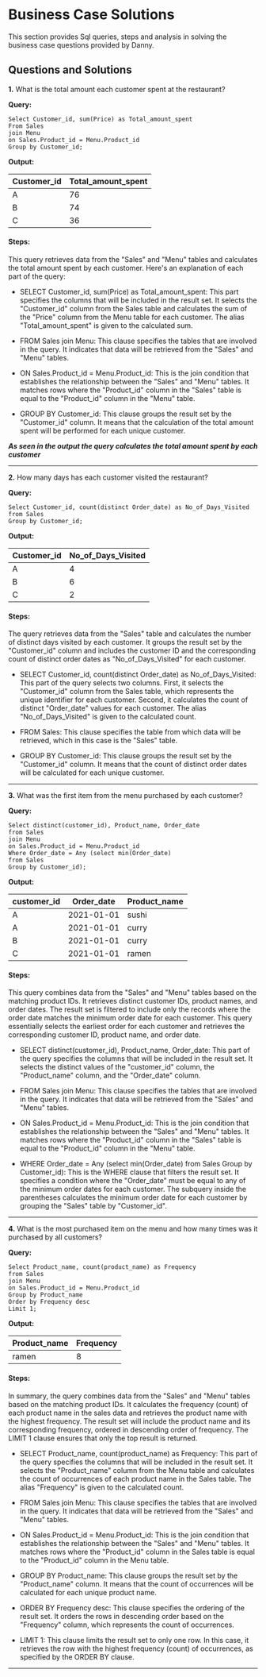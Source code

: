# Business Case Solutions
This section provides Sql queries, steps and analysis in solving the business case questions provided by Danny.

## Questions and Solutions
**1.** What is the total amount each customer spent at the restaurant?

__Query:__

    Select Customer_id, sum(Price) as Total_amount_spent
    From Sales
    join Menu
    on Sales.Product_id = Menu.Product_id
    Group by Customer_id;
    
__Output:__

| Customer_id | Total_amount_spent |
| ----------- | ------------------ |
| A           | 76                 |
| B           | 74                 |
| C           | 36                 |

#### Steps:

This query retrieves data from the "Sales" and "Menu" tables and calculates the total amount spent by each customer. Here's an explanation of each part of the query:

- SELECT Customer_id, sum(Price) as Total_amount_spent: This part specifies the columns that will be included in the result set. It selects the "Customer_id" column from the Sales table and calculates the sum of the "Price" column from the Menu table for each customer. The alias "Total_amount_spent" is given to the calculated sum.

- FROM Sales join Menu: This clause specifies the tables that are involved in the query. It indicates that data will be retrieved from the "Sales" and "Menu" tables.

- ON Sales.Product_id = Menu.Product_id: This is the join condition that establishes the relationship between the "Sales" and "Menu" tables. It matches rows where the "Product_id" column in the "Sales" table is equal to the "Product_id" column in the "Menu" table.

- GROUP BY Customer_id: This clause groups the result set by the "Customer_id" column. It means that the calculation of the total amount spent will be performed for each unique customer.

**_As seen in the output the query calculates the total amount spent by each customer_**

---

**2.** How many days has each customer visited the restaurant?

__Query:__

    Select Customer_id, count(distinct Order_date) as No_of_Days_Visited
    from Sales
    Group by Customer_id;
    
__Output:__

| Customer_id | No_of_Days_Visited |
| ----------- | ------------------ |
| A           | 4                  |
| B           | 6                  |
| C           | 2                  |

#### Steps:

The query retrieves data from the "Sales" table and calculates the number of distinct days visited by each customer. It groups the result set by the "Customer_id" column and includes the customer ID and the corresponding count of distinct order dates as "No_of_Days_Visited" for each customer.

- SELECT Customer_id, count(distinct Order_date) as No_of_Days_Visited: This part of the query selects two columns. First, it selects the "Customer_id" column from the Sales table, which represents the unique identifier for each customer. Second, it calculates the count of distinct "Order_date" values for each customer. The alias "No_of_Days_Visited" is given to the calculated count.

- FROM Sales: This clause specifies the table from which data will be retrieved, which in this case is the "Sales" table.

- GROUP BY Customer_id: This clause groups the result set by the "Customer_id" column. It means that the count of distinct order dates will be calculated for each unique customer.

---

**3.** What was the first item from the menu purchased by each customer?

__Query:__

    Select distinct(customer_id), Product_name, Order_date
    from Sales
    join Menu
    on Sales.Product_id = Menu.Product_id
    Where Order_date = Any (select min(Order_date) 
    from Sales
    Group by Customer_id);

__Output:__

| customer_id | Order_date | Product_name |
| ----------- | ---------- | ------------ |
| A           | 2021-01-01 | sushi        |
| A           | 2021-01-01 | curry        |
| B           | 2021-01-01 | curry        |
| C           | 2021-01-01 | ramen        |

#### Steps:

This query combines data from the "Sales" and "Menu" tables based on the matching product IDs. It retrieves distinct customer IDs, product names, and order dates. The result set is filtered to include only the records where the order date matches the minimum order date for each customer. This query essentially selects the earliest order for each customer and retrieves the corresponding customer ID, product name, and order date.

- SELECT distinct(customer_id), Product_name, Order_date: This part of the query specifies the columns that will be included in the result set. It selects the distinct values of the "customer_id" column, the "Product_name" column, and the "Order_date" column.

- FROM Sales join Menu: This clause specifies the tables that are involved in the query. It indicates that data will be retrieved from the "Sales" and "Menu" tables.

- ON Sales.Product_id = Menu.Product_id: This is the join condition that establishes the relationship between the "Sales" and "Menu" tables. It matches rows where the "Product_id" column in the "Sales" table is equal to the "Product_id" column in the "Menu" table.

- WHERE Order_date = Any (select min(Order_date) from Sales Group by Customer_id): This is the WHERE clause that filters the result set. It specifies a condition where the "Order_date" must be equal to any of the minimum order dates for each customer. The subquery inside the parentheses calculates the minimum order date for each customer by grouping the "Sales" table by "Customer_id".

---

**4.** What is the most purchased item on the menu and how many times was it purchased by all customers?

__Query:__

    Select Product_name, count(product_name) as Frequency
    from Sales
    join Menu
    on Sales.Product_id = Menu.Product_id
    Group by Product_name
    Order by Frequency desc
    Limit 1;

__Output:__

| Product_name | Frequency |
| ------------ | --------- |
| ramen        | 8         |

#### Steps:

In summary, the query combines data from the "Sales" and "Menu" tables based on the matching product IDs. It calculates the frequency (count) of each product name in the sales data and retrieves the product name with the highest frequency. The result set will include the product name and its corresponding frequency, ordered in descending order of frequency. The LIMIT 1 clause ensures that only the top result is returned.

- SELECT Product_name, count(product_name) as Frequency: This part of the query specifies the columns that will be included in the result set. It selects the "Product_name" column from the Menu table and calculates the count of occurrences of each product name in the Sales table. The alias "Frequency" is given to the calculated count.

- FROM Sales join Menu: This clause specifies the tables that are involved in the query. It indicates that data will be retrieved from the "Sales" and "Menu" tables.

- ON Sales.Product_id = Menu.Product_id: This is the join condition that establishes the relationship between the "Sales" and "Menu" tables. It matches rows where the "Product_id" column in the Sales table is equal to the "Product_id" column in the Menu table.

- GROUP BY Product_name: This clause groups the result set by the "Product_name" column. It means that the count of occurrences will be calculated for each unique product name.

- ORDER BY Frequency desc: This clause specifies the ordering of the result set. It orders the rows in descending order based on the "Frequency" column, which represents the count of occurrences.

- LIMIT 1: This clause limits the result set to only one row. In this case, it retrieves the row with the highest frequency (count) of occurrences, as specified by the ORDER BY clause.


---

















